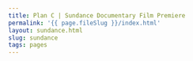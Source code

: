```yaml
---
title: Plan C | Sundance Documentary Film Premiere
permalink: '{{ page.fileSlug }}/index.html'
layout: sundance.html
slug: sundance
tags: pages
---
```



